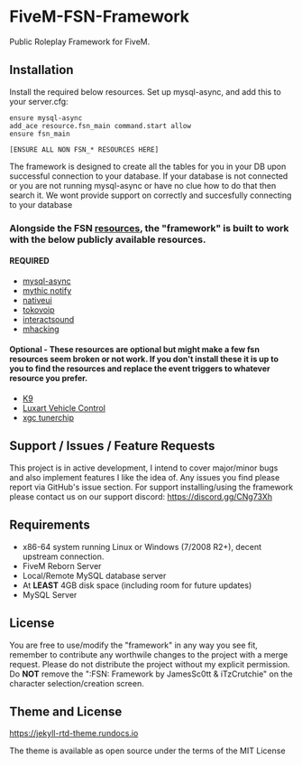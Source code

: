 # FiveM-FSN-Framework
Public Roleplay Framework for FiveM.

## Installation
Install the required below resources. Set up mysql-async, and add this to your server.cfg:
```
ensure mysql-async
add_ace resource.fsn_main command.start allow
ensure fsn_main

[ENSURE ALL NON FSN_* RESOURCES HERE]
```

The framework is designed to create all the tables for you in your DB upon successful connection to your database. If your database is not connected or you are not running mysql-async or have no clue how to do that then search it. We wont provide support on correctly and succesfully connecting to your database

### Alongside the FSN [resources](https://github.com/JamesSc0tt/FiveM-FSN-Framework/), the "framework" is built to work with the below publicly available resources.
#### REQUIRED
- [mysql-async](https://github.com/brouznouf/fivem-mysql-async)
- [mythic notify](https://github.com/JayMontana36/mythic_notify)
- [nativeui](https://github.com/FrazzIe/NativeUILua)
- [tokovoip](https://github.com/Itokoyamato/TokoVOIP_TS3/releases)
- [interactsound](https://github.com/plunkettscott/interact-sound)
- [mhacking](https://github.com/GHMatti/FiveM-Scripts/tree/master/mhacking)

#### Optional - These resources are optional but might make a few fsn resources seem broken or not work. If you don't install these it is up to you to find the resources and replace the event triggers to whatever resource you prefer.
- [K9](https://github.com/xander1998/k9)
- [Luxart Vehicle Control](https://forum.cfx.re/t/release-luxart-vehicle-control/17304)
- [xgc tunerchip](https://github.com/VoXzE/xgc-tunerchip)

## Support / Issues / Feature Requests
This project is in active development, I intend to cover major/minor bugs and also implement features I like the idea of. Any issues you find please report via GitHub's issue section. For support installing/using the framework please contact us on our support discord: <https://discord.gg/CNg73Xh>

## Requirements
- x86-64 system running Linux or Windows (7/2008 R2+), decent upstream connection.
- FiveM Reborn Server
- Local/Remote MySQL database server
- At **LEAST** 4GB disk space (including room for future updates) 
- MySQL Server

## License
You are free to use/modify the "framework" in any way you see fit, remember to contribute any worthwile changes to the project with a merge request. Please do not distribute the project without my explicit permission. Do **NOT** remove the ":FSN: Framework by JamesSc0tt & iTzCrutchie" on the character selection/creation screen.

## Theme and License

<https://jekyll-rtd-theme.rundocs.io>

The theme is available as open source under the terms of the MIT License
